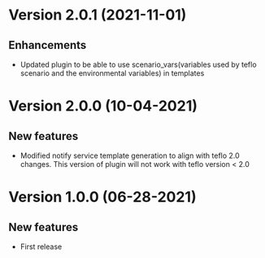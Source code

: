 # Version 2.0.1 (2021-11-01)

## Enhancements
*  Updated plugin to be able to use scenario_vars(variables used by teflo scenario and the environmental variables) in templates

# Version 2.0.0 (10-04-2021)

## New features
* Modified notify service template generation to align with teflo 2.0 changes. 
  This version of plugin will not work with teflo version < 2.0

# Version 1.0.0 (06-28-2021)

## New features
* First release

